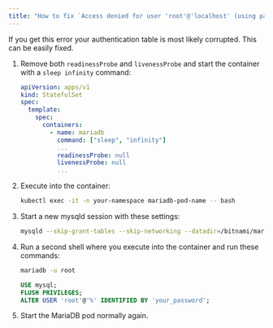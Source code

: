 ```yaml
---
title: "How to fix `Access denied for user 'root'@'localhost' (using password: YES)` Error for Bitnami's MariaDB Container"
---
```


If you get this error your authentication table is most likely corrupted. This can be easily fixed.

1. Remove both `readinessProbe` and `livenessProbe` and start the container with a `sleep infinity` command:

    ```yaml
    apiVersion: apps/v1
    kind: StatefulSet
    spec:
      template:
        spec:
          containers:
            - name: mariadb
              command: ["sleep", "infinity"]
              ...
              readinessProbe: null
              livenessProbe: null
              ...
    ```

3. Execute into the container:

    ```bash
    kubectl exec -it -n your-namespace mariadb-pod-name -- bash
    ```

4. Start a new mysqld session with these settings:

    ```bash
    mysqld --skip-grant-tables --skip-networking --datadir=/bitnami/mariadb/data/
    ```

5. Run a second shell where you execute into the container and run these commands:

    ```bash
    mariadb -u root
    ```

    ```sql
    USE mysql;
    FLUSH PRIVILEGES;
    ALTER USER 'root'@'%' IDENTIFIED BY 'your_password';
    ```

6. Start the MariaDB pod normally again.
